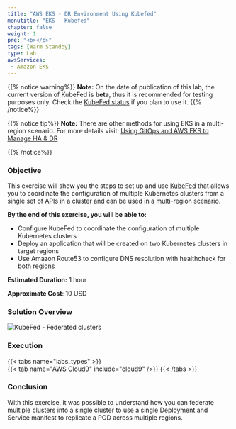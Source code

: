 ```yaml
---
title: "AWS EKS - DR Environment Using Kubefed"
menutitle: "EKS - Kubefed"
chapter: false
weight: 1
pre: "<b></b>"
tags: [Warm Standby]
type: Lab
awsServices:
 - Amazon EKS
---
```



{{% notice warning%}}
**Note:** On the date of publication of this lab, the current version of KubeFed is **beta**, thus it is recommended for testing purposes only. Check the [KubeFed status](https://github.com/kubernetes-sigs/kubefed) if you plan to use it.
{{% /notice%}}

{{% notice tip%}}
**Note:** There are other methods for using EKS in a multi-region scenario. For more details visit:
[Using GitOps and AWS EKS to Manage HA & DR](https://weaveworks-gitops.awsworkshop.io/25_workshop_2_ha-dr.html)

{{% /notice%}}

### Objective

This exercise will show you the steps to set up and use [KubeFed](https://github.com/kubernetes-sigs/kubefed) that allows you to coordinate the configuration of multiple Kubernetes clusters from a single set of APIs in a cluster and can be used in a multi-region scenario.

**By the end of this exercise, you will be able to:**

- Configure KubeFed to coordinate the configuration of multiple Kubernetes clusters
- Deploy an application that will be created on two Kubernetes clusters in target regions
- Use Amazon Route53 to configure DNS resolution with healthcheck for both regions

**Estimated Duration:** 1 hour

**Approximate Cost**: 10 USD

### Solution Overview

![KubeFed - Federated clusters](/images/kubefed-arch.png)

### Execution

{{< tabs name="labs_types" >}}  
{{< tab name="AWS Cloud9" include="cloud9" />}}
{{< /tabs >}}

### Conclusion

With this exercise, it was possible to understand how you can federate multiple clusters into a single cluster to use a single Deployment and Service manifest to replicate a POD across multiple regions.
